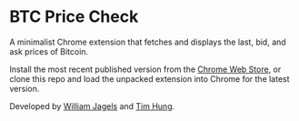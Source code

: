 # BTC Price Check

A minimalist Chrome extension that fetches and displays the last, bid, and ask prices of Bitcoin.

Install the most recent published version from the [Chrome Web Store](https://chrome.google.com/webstore/detail/btc-price-check/omehhmiidkgffbdblgoddeambkejjpdk), or clone this repo and load the unpacked extension into Chrome for the latest version.

Developed by [William Jagels](https://github.com/wijagels) and [Tim Hung](https://github.com/AvocadosConstant).
